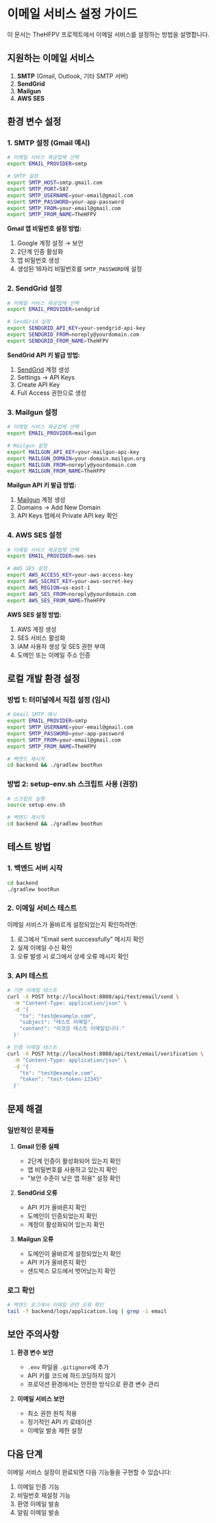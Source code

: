 # 이메일 서비스 설정 가이드

이 문서는 TheHFPV 프로젝트에서 이메일 서비스를 설정하는 방법을 설명합니다.

## 지원하는 이메일 서비스

1. **SMTP** (Gmail, Outlook, 기타 SMTP 서버)
2. **SendGrid**
3. **Mailgun**
4. **AWS SES**

## 환경 변수 설정

### 1. SMTP 설정 (Gmail 예시)

```bash
# 이메일 서비스 제공업체 선택
export EMAIL_PROVIDER=smtp

# SMTP 설정
export SMTP_HOST=smtp.gmail.com
export SMTP_PORT=587
export SMTP_USERNAME=your-email@gmail.com
export SMTP_PASSWORD=your-app-password
export SMTP_FROM=your-email@gmail.com
export SMTP_FROM_NAME=TheHFPV
```

**Gmail 앱 비밀번호 설정 방법:**
1. Google 계정 설정 → 보안
2. 2단계 인증 활성화
3. 앱 비밀번호 생성
4. 생성된 16자리 비밀번호를 `SMTP_PASSWORD`에 설정

### 2. SendGrid 설정

```bash
# 이메일 서비스 제공업체 선택
export EMAIL_PROVIDER=sendgrid

# SendGrid 설정
export SENDGRID_API_KEY=your-sendgrid-api-key
export SENDGRID_FROM=noreply@yourdomain.com
export SENDGRID_FROM_NAME=TheHFPV
```

**SendGrid API 키 발급 방법:**
1. [SendGrid](https://sendgrid.com/) 계정 생성
2. Settings → API Keys
3. Create API Key
4. Full Access 권한으로 생성

### 3. Mailgun 설정

```bash
# 이메일 서비스 제공업체 선택
export EMAIL_PROVIDER=mailgun

# Mailgun 설정
export MAILGUN_API_KEY=your-mailgun-api-key
export MAILGUN_DOMAIN=your-domain.mailgun.org
export MAILGUN_FROM=noreply@yourdomain.com
export MAILGUN_FROM_NAME=TheHFPV
```

**Mailgun API 키 발급 방법:**
1. [Mailgun](https://www.mailgun.com/) 계정 생성
2. Domains → Add New Domain
3. API Keys 탭에서 Private API key 확인

### 4. AWS SES 설정

```bash
# 이메일 서비스 제공업체 선택
export EMAIL_PROVIDER=aws-ses

# AWS SES 설정
export AWS_ACCESS_KEY=your-aws-access-key
export AWS_SECRET_KEY=your-aws-secret-key
export AWS_REGION=us-east-1
export AWS_SES_FROM=noreply@yourdomain.com
export AWS_SES_FROM_NAME=TheHFPV
```

**AWS SES 설정 방법:**
1. AWS 계정 생성
2. SES 서비스 활성화
3. IAM 사용자 생성 및 SES 권한 부여
4. 도메인 또는 이메일 주소 인증

## 로컬 개발 환경 설정

### 방법 1: 터미널에서 직접 설정 (임시)

```bash
# Gmail SMTP 예시
export EMAIL_PROVIDER=smtp
export SMTP_USERNAME=your-email@gmail.com
export SMTP_PASSWORD=your-app-password
export SMTP_FROM=your-email@gmail.com
export SMTP_FROM_NAME=TheHFPV

# 백엔드 재시작
cd backend && ./gradlew bootRun
```

### 방법 2: setup-env.sh 스크립트 사용 (권장)

```bash
# 스크립트 실행
source setup-env.sh

# 백엔드 재시작
cd backend && ./gradlew bootRun
```

## 테스트 방법

### 1. 백엔드 서버 시작

```bash
cd backend
./gradlew bootRun
```

### 2. 이메일 서비스 테스트

이메일 서비스가 올바르게 설정되었는지 확인하려면:

1. 로그에서 "Email sent successfully" 메시지 확인
2. 실제 이메일 수신 확인
3. 오류 발생 시 로그에서 상세 오류 메시지 확인

### 3. API 테스트

```bash
# 기본 이메일 테스트
curl -X POST http://localhost:8080/api/test/email/send \
  -H "Content-Type: application/json" \
  -d '{
    "to": "test@example.com",
    "subject": "테스트 이메일",
    "content": "이것은 테스트 이메일입니다."
  }'

# 인증 이메일 테스트
curl -X POST http://localhost:8080/api/test/email/verification \
  -H "Content-Type: application/json" \
  -d '{
    "to": "test@example.com",
    "token": "test-token-12345"
  }'
```

## 문제 해결

### 일반적인 문제들

1. **Gmail 인증 실패**
   - 2단계 인증이 활성화되어 있는지 확인
   - 앱 비밀번호를 사용하고 있는지 확인
   - "보안 수준이 낮은 앱 허용" 설정 확인

2. **SendGrid 오류**
   - API 키가 올바른지 확인
   - 도메인이 인증되었는지 확인
   - 계정이 활성화되어 있는지 확인

3. **Mailgun 오류**
   - 도메인이 올바르게 설정되었는지 확인
   - API 키가 올바른지 확인
   - 샌드박스 모드에서 벗어났는지 확인

### 로그 확인

```bash
# 백엔드 로그에서 이메일 관련 오류 확인
tail -f backend/logs/application.log | grep -i email
```

## 보안 주의사항

1. **환경 변수 보안**
   - `.env` 파일을 `.gitignore`에 추가
   - API 키를 코드에 하드코딩하지 않기
   - 프로덕션 환경에서는 안전한 방식으로 환경 변수 관리

2. **이메일 서비스 보안**
   - 최소 권한 원칙 적용
   - 정기적인 API 키 로테이션
   - 이메일 발송 제한 설정

## 다음 단계

이메일 서비스 설정이 완료되면 다음 기능들을 구현할 수 있습니다:

1. 이메일 인증 기능
2. 비밀번호 재설정 기능
3. 환영 이메일 발송
4. 알림 이메일 발송
